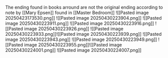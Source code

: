 The ending found in books arround are not the original ending according to note by [[Mary Epsen]] found in [[Master Bedroom]]
![[Pasted image 20250423173530.png]]
![[Pasted image 20250430223904.png]]
![[Pasted image 20250430223911.png]]
![[Pasted image 20250430223916.png]]
![[Pasted image 20250430223926.png]]
![[Pasted image 20250430223933.png]]![[Pasted image 20250430223939.png]]
![[Pasted image 20250430223943.png]]
![[Pasted image 20250430223949.png]]
![[Pasted image 20250430223955.png]]![[Pasted image 20250430224001.png]]
![[Pasted image 20250430224007.png]]
